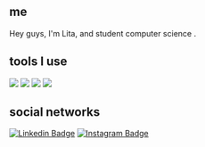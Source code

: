 
<!--!![Screenshot of a comment on a GitHub issue showing an image, added in the Markdown, of an Octocat smiling and raising a tentacle.](https://myoctocat.com/assets/images/octocats/octocat-20.png)-->

## me
Hey guys, I'm Lita, and student computer science .

## tools I use
<img  src="https://readme-components.vercel.app/api?component=logo&fill=black&logo=flask&animation=spin&svgfill=15d8fe">  

<img  src="https://readme-components.vercel.app/api?component=logo&fill=black&logo=node.js&svgfill=659b60">

<img  src="https://readme-components.vercel.app/api?component=logo&fill=black&logo=javascript&svgfill=659b60">

<img  src="https://readme-components.vercel.app/api?component=logo&fill=black&logo=python&svgfill=659b60">

 <!--social networks-->
## social networks

[![Linkedin Badge](https://img.shields.io/badge/-tal1tasantos-blue?style=flat-square&logo=Linkedin&logoColor=white&link=https://www.linkedin.com/in/tal1tasantos/)](https://www.linkedin.com/in/tal1tasantos/)
[![Instagram Badge](https://img.shields.io/badge/-i_litaa-purple?style=flat-square&logo=instagram&logoColor=white&link=https://instagram.com/i_litaa/)](https://instagram.com/i_litaa)



<!--Snake eating my contribution graph
 ![snake gif](https://github.com/euLita/euLita/blob/output/github-contribution-grid-snake.gif)-->
